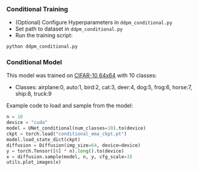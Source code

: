 ### Conditional Training
- (Optional) Configure Hyperparameters in `ddpm_conditional.py`
- Set path to dataset in `ddpm_conditional.py`
- Run the training script:
```bash
python ddpm_conditional.py
```

### Conditional Model

This model was trained on [CIFAR-10 64x64](https://www.kaggle.com/datasets/joaopauloschuler/cifar10-64x64-resized-via-cai-super-resolution) with 10 classes:

- Classes: airplane:0, auto:1, bird:2, cat:3, deer:4, dog:5, frog:6, horse:7, ship:8, truck:9

Example code to load and sample from the model:

```py
n = 10
device = "cuda"
model = UNet_conditional(num_classes=10).to(device)
ckpt = torch.load("conditional_ema_ckpt.pt")
model.load_state_dict(ckpt)
diffusion = Diffusion(img_size=64, device=device)
y = torch.Tensor([6] * n).long().to(device)
x = diffusion.sample(model, n, y, cfg_scale=3)
utils.plot_images(x)
```